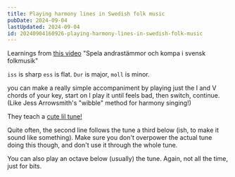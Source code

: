 ```yaml
---
title: Playing harmony lines in Swedish folk music
pubDate: 2024-09-04
lastUpdated: 2024-09-04
id: 20240904160926-playing-harmony-lines-in-swedish-folk-music
---
```


Learnings from [this video](https://www.youtube.com/watch?v=9APSgNZyt3I) "Spela andrastämmor och kompa i svensk folkmusik"

`iss` is sharp `ess` is flat. `Dur` is major, `moll` is minor.

you can make a really simple accompaniment by playing just the I and V chords of your key, start on I play it until feels bad, then switch, continue. (Like Jess Arrowsmith's "wibble" method for harmony singing!)

They teach a [cute lil tune!](http://www.folkwiki.se/Musik/1137)

Quite often, the second line follows the tune a third below (ish, to make it sound like something). Make sure you don't overpower the actual tune doing this though, and don't use it through the whole tune.

You can also play an octave below (usually) the tune. Again, not all the time, just for bits.
